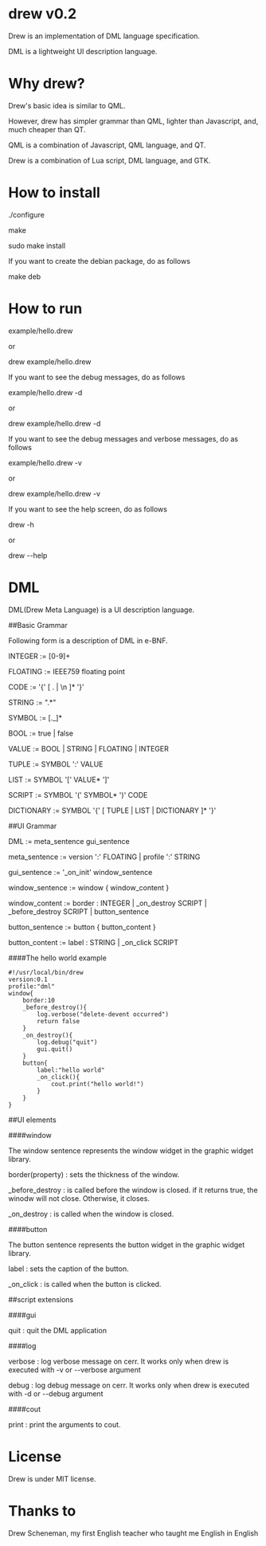 drew v0.2
====

Drew is an implementation of DML language specification.

DML is a lightweight UI description language.

Why drew?
====

Drew's basic idea is similar to QML.

However, drew has simpler grammar than QML, lighter than Javascript, and, much cheaper than QT.

QML is a combination of Javascript, QML language, and QT.

Drew is a combination of Lua script, DML language, and GTK.

How to install
====


./configure

make

sudo make install

If you want to create the debian package, do as follows

make deb

How to run
====

example/hello.drew

or 

drew example/hello.drew


If you want to see the debug messages, do as follows

example/hello.drew -d

or 

drew example/hello.drew -d


If you want to see the debug messages and verbose messages, do as follows

example/hello.drew -v

or 

drew example/hello.drew -v


If you want to see the help screen, do as follows

drew -h

or

drew --help

DML
====

DML(Drew Meta Language) is a UI description language. 

##Basic Grammar

Following form is a description of DML in e-BNF.

INTEGER := [0-9]+

FLOATING := IEEE759 floating point

CODE := '{' [ . | \n ]* '}'

STRING := ".*"

SYMBOL := [._]*

BOOL := true | false

VALUE := BOOL | STRING | FLOATING | INTEGER

TUPLE := SYMBOL ':' VALUE

LIST := SYMBOL '[' VALUE* ']'

SCRIPT := SYMBOL '(' SYMBOL* ')' CODE

DICTIONARY := SYMBOL '{' [ TUPLE | LIST | DICTIONARY ]* '}'

##UI Grammar

DML := meta_sentence gui_sentence

meta_sentence := version ':' FLOATING | profile ':' STRING

gui_sentence := '_on_init' window_sentence

window_sentence := window { window_content }

window_content := border : INTEGER | _on_destroy SCRIPT | _before_destroy SCRIPT | button_sentence

button_sentence := button { button_content }

button_content := label : STRING | _on_click SCRIPT

####The hello world example

	#!/usr/local/bin/drew
	version:0.1
	profile:"dml"
	window{
		border:10
		_before_destroy(){
			log.verbose("delete-devent occurred")
			return false
		}
		_on_destroy(){
			log.debug("quit")
			gui.quit()
		}
		button{
			label:"hello world"
			_on_click(){
				cout.print("hello world!")
			}
		}
	}

##UI elements

####window

The window sentence represents the window widget in the graphic widget library.

border(property) : sets the thickness of the window.

_before_destroy : is called before the window is closed. if it returns true, the winodw will not close. Otherwise, it closes.

_on_destroy : is called when the window is closed.

####button

The button sentence represents the button widget in the graphic widget library.

label : sets the caption of the button.

_on_click : is called when the button is clicked.


##script extensions

####gui

quit : quit the DML application

####log

verbose : log verbose message on cerr. It works only when drew is executed with -v or --verbose argument

debug : log debug message on cerr. It works only when drew is executed with -d or --debug argument

####cout

print : print the arguments to cout.

License
====

Drew is under MIT license.

Thanks to
====

Drew Scheneman, my first English teacher who taught me English in English
